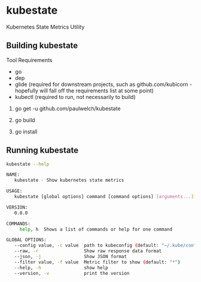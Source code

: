 # kubestate

Kubernetes State Metrics Utility

## Building kubestate

Tool Requirements
* go
* dep
* glide (required for downstream projects, such as github.com/kubicorn - hopefully will fall off the requirements list at some point)
* kubectl (required to run, not necessarily to build)

1. go get -u github.com/paulwelch/kubestate

2. go build

3. go install

## Running kubestate

```bash
kubestate --help

NAME:
   kubestate - Show kubernetes state metrics

USAGE:
   kubestate [global options] command [command options] [arguments...]

VERSION:
   0.0.0

COMMANDS:
     help, h  Shows a list of commands or help for one command

GLOBAL OPTIONS:
   --config value, -c value  path to kubeconfig (default: "~/.kube/config")
   --raw, -r                 Show raw response data format
   --json, -j                Show JSON format
   --filter value, -f value  Metric filter to show (default: "*")
   --help, -h                show help
   --version, -v             print the version
   
```